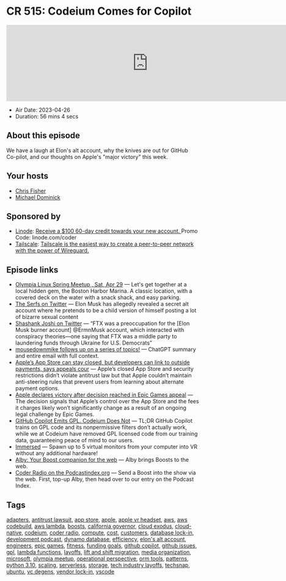 # CR 515: Codeium Comes for Copilot

<iframe src="https://player.fireside.fm/v2/MLf2ZzhC+jq-x1ERf?theme=dark" width="740" height="200" frameborder="0" scrolling="no"></iframe>

* Air Date: 2023-04-26
* Duration: 56 mins 4 secs

## About this episode

We have a laugh at Elon's alt account, why the knives are out for GitHub Co-pilot, and our thoughts on Apple's "major victory" this week.

## Your hosts
* [Chris Fisher](https://coder.show/hosts/chrislas)
* [Michael Dominick](https://coder.show/hosts/michael)

## Sponsored by

  * [Linode](https://linode.com/coder): [Receive a $100 60-day credit towards your new account. ](https://linode.com/coder) Promo Code: linode.com/coder
  * [Tailscale](https://tailscale.com/coder): [Tailscale is the easiest way to create a peer-to-peer network with the power of Wireguard. ](https://tailscale.com/coder)



## Episode links

  * [Olympia Linux Spring Meetup , Sat, Apr 29](https://www.meetup.com/jupiterbroadcasting/events/292645094/ "Olympia Linux Spring Meetup , Sat, Apr 29") — Let's get together at a local hidden gem, the Boston Harbor Marina. A classic location, with a covered deck on the water with a snack shack, and easy parking.
  * [The Serfs on Twitter](https://twitter.com/theserfstv/status/1650686921738444800 "The Serfs on Twitter") — Elon Musk has allegedly revealed a secret alt account where he pretends to be a child version of himself posting a lot of bizarre sexual content
  * [Shashank Joshi on Twitter](https://twitter.com/shashj/status/1650740687296405505 "Shashank Joshi on Twitter") — “FTX was a preoccupation for the [Elon Musk burner account] @ErmnMusk account, which interacted with conspiracy theories—one saying that FTX was a middle party to laundering funds through Ukraine for U.S. Democrats”
  * [mousedownmike follows up on a series of topics!](https://paste.docs.lol/reader/EuhemerizeEntrails "mousedownmike follows up on a series of topics!") — ChatGPT summary and entire email with full context.
  * [Apple’s App Store can stay closed, but developers can link to outside payments, says appeals cour](https://www.theverge.com/2023/4/24/23696245/apple-appeal-epic-games-lawsuit-antitrust "Apple’s App Store can stay closed, but developers can link to outside payments, says appeals cour") — Apple’s closed App Store and security restrictions didn’t violate antitrust law but that Apple couldn’t maintain anti-steering rules that prevent users from learning about alternate payment options.
  * [Apple declares victory after decision reached in Epic Games appeal](https://www.cnbc.com/2023/04/24/apple-declares-victory-after-decision-reached-in-epic-games-appeal-.html "Apple declares victory after decision reached in Epic Games appeal") — The decision signals that Apple’s control over the App Store and the fees it charges likely won’t significantly change as a result of an ongoing legal challenge by Epic Games.
  * [GitHub Copilot Emits GPL. Codeium Does Not](https://codeium.com/blog/copilot-trains-on-gpl-codeium-does-not "GitHub Copilot Emits GPL. Codeium Does Not") — TL;DR GitHub Copilot trains on GPL code and its nonpermissive filters don’t actually work, while we at Codeium have removed GPL licensed code from our training data, guaranteeing peace of mind to our users.
  * [Immersed](https://immersed.com/ "Immersed") — Spawn up to 5 virtual monitors from your computer into VR without any additional hardware! 
  * [Alby: Your Boost companion for the web](https://getalby.com/ "Alby: Your Boost companion for the web") — Alby brings Boosts to the web.
  * [Coder Radio on the Podcastindex.org](https://podcastindex.org/podcast/487548 "Coder Radio on the Podcastindex.org") — Send a Boost into the show via the web. First, top-up Alby, then head over to our entry on the Podcast Index.



## Tags

[adapters](https://coder.show/tags/adapters), [antitrust lawsuit](https://coder.show/tags/antitrust%20lawsuit), [app store](https://coder.show/tags/app%20store), [apple](https://coder.show/tags/apple), [apple vr headset](https://coder.show/tags/apple%20vr%20headset), [aws](https://coder.show/tags/aws), [aws codebuild](https://coder.show/tags/aws%20codebuild), [aws lambda](https://coder.show/tags/aws%20lambda), [boosts](https://coder.show/tags/boosts), [california governor](https://coder.show/tags/california%20governor), [cloud exodus](https://coder.show/tags/cloud%20exodus), [cloud-native](https://coder.show/tags/cloud-native), [codeium](https://coder.show/tags/codeium), [coder radio](https://coder.show/tags/coder%20radio), [compute](https://coder.show/tags/compute), [cost](https://coder.show/tags/cost), [customers](https://coder.show/tags/customers), [database lock-in](https://coder.show/tags/database%20lock-in), [development podcast](https://coder.show/tags/development%20podcast), [dynamo database](https://coder.show/tags/dynamo%20database), [efficiency](https://coder.show/tags/efficiency), [elon's alt account](https://coder.show/tags/elon's%20alt%20account), [engineers](https://coder.show/tags/engineers), [epic games](https://coder.show/tags/epic%20games), [fitness](https://coder.show/tags/fitness), [funding goals](https://coder.show/tags/funding%20goals), [github copilot](https://coder.show/tags/github%20copilot), [github issues](https://coder.show/tags/github%20issues), [gpl](https://coder.show/tags/gpl), [lambda functions](https://coder.show/tags/lambda%20functions), [layoffs](https://coder.show/tags/layoffs), [lift and shift migration](https://coder.show/tags/lift%20and%20shift%20migration), [media organization](https://coder.show/tags/media%20organization), [microsoft](https://coder.show/tags/microsoft), [olympia meetup](https://coder.show/tags/olympia%20meetup), [operational perspective](https://coder.show/tags/operational%20perspective), [orm tools](https://coder.show/tags/orm%20tools), [patterns](https://coder.show/tags/patterns), [python 3.10](https://coder.show/tags/python%203.10), [scaling](https://coder.show/tags/scaling), [serverless](https://coder.show/tags/serverless), [storage](https://coder.show/tags/storage), [tech industry layoffs](https://coder.show/tags/tech%20industry%20layoffs), [techsnap](https://coder.show/tags/techsnap), [ubuntu](https://coder.show/tags/ubuntu), [vc degens](https://coder.show/tags/vc%20degens), [vendor lock-in](https://coder.show/tags/vendor%20lock-in), [vscode](https://coder.show/tags/vscode)